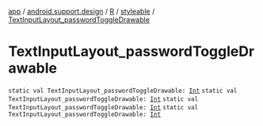 [app](../../../index.md) / [android.support.design](../../index.md) / [R](../index.md) / [styleable](index.md) / [TextInputLayout_passwordToggleDrawable](.)

# TextInputLayout_passwordToggleDrawable

`static val TextInputLayout_passwordToggleDrawable: `[`Int`](https://kotlinlang.org/api/latest/jvm/stdlib/kotlin/-int/index.html)
`static val TextInputLayout_passwordToggleDrawable: `[`Int`](https://kotlinlang.org/api/latest/jvm/stdlib/kotlin/-int/index.html)
`static val TextInputLayout_passwordToggleDrawable: `[`Int`](https://kotlinlang.org/api/latest/jvm/stdlib/kotlin/-int/index.html)
`static val TextInputLayout_passwordToggleDrawable: `[`Int`](https://kotlinlang.org/api/latest/jvm/stdlib/kotlin/-int/index.html)